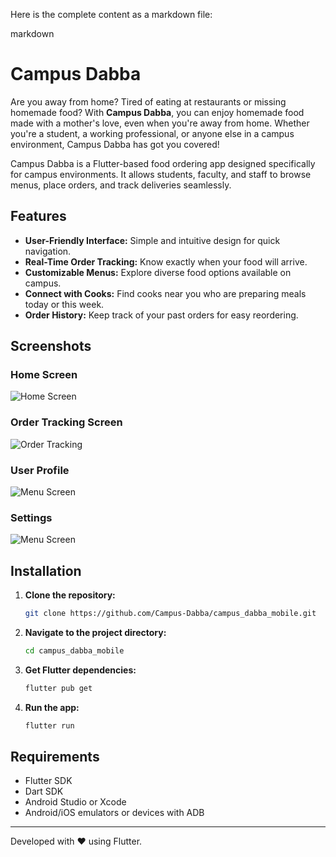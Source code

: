 Here is the complete content as a markdown file:

markdown
# Campus Dabba

Are you away from home? Tired of eating at restaurants or missing homemade food? With **Campus Dabba**, you can enjoy homemade food made with a mother's love, even when you're away from home. Whether you're a student, a working professional, or anyone else in a campus environment, Campus Dabba has got you covered!

Campus Dabba is a Flutter-based food ordering app designed specifically for campus environments. It allows students, faculty, and staff to browse menus, place orders, and track deliveries seamlessly.

## Features

- **User-Friendly Interface:** Simple and intuitive design for quick navigation.
- **Real-Time Order Tracking:** Know exactly when your food will arrive.
- **Customizable Menus:** Explore diverse food options available on campus.
- **Connect with Cooks:** Find cooks near you who are preparing meals today or this week.
- **Order History:** Keep track of your past orders for easy reordering.

## Screenshots

### Home Screen
![Home Screen](src/ss_01.png)

### Order Tracking Screen
![Order Tracking](src/ss_04.png)

### User Profile
![Menu Screen](src/ss_03.png)

### Settings
![Menu Screen](src/ss_05.png)

## Installation

1. **Clone the repository:**  
   ```bash
   git clone https://github.com/Campus-Dabba/campus_dabba_mobile.git
   ```

2. **Navigate to the project directory:**  
   ```bash
   cd campus_dabba_mobile
   ```

3. **Get Flutter dependencies:**  
   ```bash
   flutter pub get
   ```

4. **Run the app:**  
   ```bash
   flutter run
   ```

## Requirements

- Flutter SDK
- Dart SDK
- Android Studio or Xcode
- Android/iOS emulators or devices with ADB


---

Developed with ❤️ using Flutter.